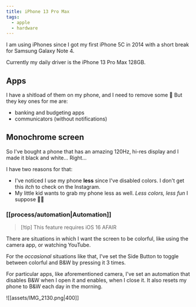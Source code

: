 ```yaml
---
title: iPhone 13 Pro Max
tags:
  - apple
  - hardware
---
```


I am using iPhones since I got my first iPhone 5C in 2014 with a short break for Samsung Galaxy Note 4.

Currently my daily driver is the iPhone 13 Pro Max 128GB.

## Apps

I have a shitload of them on my phone, and I need to remove some 🙈 But they key ones for me are:

- banking and budgeting apps
- communicators (without notifications)

## Monochrome screen

So I've bought a phone that has an amazing 120Hz, hi-res display and I made it black and white... Right...

I have two reasons for that:

- I've noticed I use my phone **less** since I've disabled colors. I don't get this _itch_ to check on the Instagram.
- My little kid wants to grab my phone less as well. _Less colors, less fun_ I suppose 🤷‍♂️

### [[process/automation|Automation]]

> [!tip] This feature requires iOS 16 AFAIR

There are situations in which I want the screen to be colorful, like using the camera app, or watching YouTube.

For the _occasional_ situations like that, I've set the Side Button to toggle between colorful and B&W by pressing it 3 times.

For particular apps, like aforementioned camera, I've set an automation that disables B&W when I open it and enables, when I close it. It also resets my phone to B&W each day in the morning.

![[assets/IMG_2130.png|400]]
